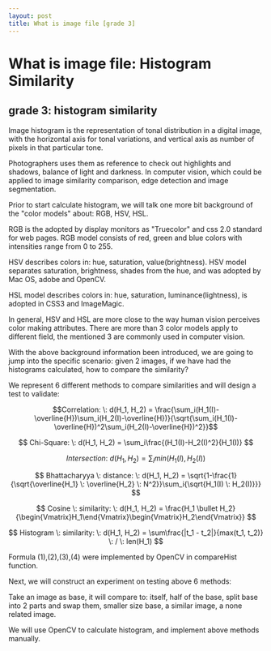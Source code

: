 ```yaml
---
layout: post
title: What is image file [grade 3]
---
```


# What is image file: Histogram Similarity

## grade 3: histogram similarity

Image histogram is the representation of tonal distribution in a digital image, with the horizontal axis for tonal variations, and vertical axis as number of pixels in that particular tone.

Photographers uses them as reference to check out highlights and shadows, balance of light and darkness. 
In computer vision, which could be applied to image similarity comparison, edge detection and image segmentation.

Prior to start calculate histogram, we will talk one more bit background of the "color models" about: RGB, HSV, HSL.

RGB is the adopted by display monitors as "Truecolor" and css 2.0 standard for web pages. RGB model consists of red, green and blue colors with intensities range from 0 to 255.

HSV describes colors in: hue, saturation, value(brightness). HSV model separates saturation, brightness, shades from the hue, and was adopted by Mac OS, adobe and OpenCV.

HSL model describes colors in: hue, saturation, luminance(lightness), is adopted in CSS3 and ImageMagic.

In general, HSV and HSL are more close to the way human vision perceives color making attributes.
There are more than 3 color models apply to different field, the mentioned 3 are commonly used in computer vision.

With the above background information been introduced, we are going to jump into the specific scenario:
given 2 images, if we have had the histograms calculated, how to compare the similarity?

We represent 6 different methods to compare similarities and will design a test to validate:

$$Correlation: \: d(H_1, H_2) =  \frac{\sum_i(H_1(I)-\overline{H})\sum_i(H_2(I)-\overline{H})}{\sqrt{\sum_i(H_1(I)-\overline{H})^2\sum_i(H_2(I)-\overline{H})^2}}$$

$$ Chi-Square: \: d(H_1, H_2) =  \sum_i\frac{(H_1(I)-H_2(I)^2}{H_1(I)} $$

$$ Intersection: \: d(H_1, H_2) = \sum_imin(H_1(I),H_2(I))$$

$$ Bhattacharyya \: distance: \: d(H_1, H_2) = \sqrt{1-\frac{1}{\sqrt{\overline{H_1} \: \overline{H_2} \: N^2}}\sum_i{\sqrt{H_1(I) \: H_2(I)}}} $$

$$ Cosine \: similarity: \: d(H_1, H_2) = \frac{H_1 \bullet H_2}{\begin{Vmatrix}H_1\end{Vmatrix}\begin{Vmatrix}H_2\end{Vmatrix}} $$

$$ Histogram \: similarity: \: d(H_1, H_2) = \sum\frac{|t_1 - t_2|}{max(t_1, t_2)} \: / \: len(H_1)  $$

Formula (1),(2),(3),(4) were implemented by OpenCV in compareHist function.

Next, we will construct an experiment on testing above 6 methods:

Take an image as base, it will compare to: itself, half of the base, split base into 2 parts and swap them, smaller size base, a similar image, a none related image.

We will use OpenCV to calculate histogram, and implement above methods manually.

```python

```